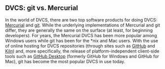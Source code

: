 ## DVCS: git vs. Mercurial

In the world of DVCS, there are two top software products for doing DVCS: [Mercurial](http://mercurial.selenic.com/) and [git](http://git-scm.com/). While the underlying implementations of Mercurial and git differ, they are generally the same on the surface (at least, for beginning developers). For years, the Mercurial DVCS has been more popular among Windows users while git has been for the *nix and Mac users. With the use of online hosting for DVCS repositories (through sites such as [GitHub](https://github.com/) and [Kiln](https://www.fogcreek.com/kiln/)) and, more specifically, the release of platform-independent client-side tools such as [GitHub Desktop](https://desktop.github.com/) (formerly GitHub for Windows and GitHub for Mac), git has become the most popular DVCS in use today.